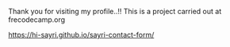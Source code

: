 Thank you for visiting my profile..!!
This is a project carried out at frecodecamp.org

https://hi-sayri.github.io/sayri-contact-form/
